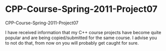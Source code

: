 CPP-Course-Spring-2011-Project07
================================

CPP-Course-Spring-2011-Project07

I have received information that my C++ course projects have become quite popular and are being copied/submitted for the same course. I advise you to not do that, from now on you will probably get caught for sure.
